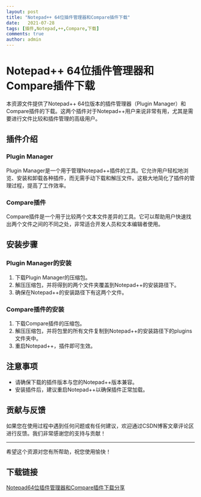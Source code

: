 ```yaml
---
layout: post
title: "Notepad++ 64位插件管理器和Compare插件下载"
date:   2021-07-28
tags: [插件,Notepad,++,Compare,下载]
comments: true
author: admin
---
```

# Notepad++ 64位插件管理器和Compare插件下载

本资源文件提供了Notepad++ 64位版本的插件管理器（Plugin Manager）和Compare插件的下载。这两个插件对于Notepad++用户来说非常有用，尤其是需要进行文件比较和插件管理的高级用户。

## 插件介绍

### Plugin Manager
Plugin Manager是一个用于管理Notepad++插件的工具。它允许用户轻松地浏览、安装和卸载各种插件，而无需手动下载和解压文件。这极大地简化了插件的管理过程，提高了工作效率。

### Compare插件
Compare插件是一个用于比较两个文本文件差异的工具。它可以帮助用户快速找出两个文件之间的不同之处，非常适合开发人员和文本编辑者使用。

## 安装步骤

### Plugin Manager的安装
1. 下载Plugin Manager的压缩包。
2. 解压压缩包，并将得到的两个文件夹覆盖到Notepad++的安装路径下。
3. 确保在Notepad++的安装路径下有这两个文件。

### Compare插件的安装
1. 下载Compare插件的压缩包。
2. 解压压缩包，并将包里的所有文件复制到Notepad++的安装路径下的plugins文件夹中。
3. 重启Notepad++，插件即可生效。

## 注意事项
- 请确保下载的插件版本与您的Notepad++版本兼容。
- 安装插件后，建议重启Notepad++以确保插件正常加载。

## 贡献与反馈
如果您在使用过程中遇到任何问题或有任何建议，欢迎通过CSDN博客文章评论区进行反馈。我们非常感谢您的支持与贡献！

---

希望这个资源对您有所帮助，祝您使用愉快！

## 下载链接

[Notepad64位插件管理器和Compare插件下载分享](https://pan.quark.cn/s/3c0e8c63ecde)